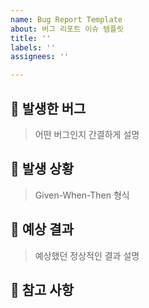 ```yaml
---
name: Bug Report Template
about: 버그 리포트 이슈 템플릿
title: ''
labels: ''
assignees: ''

---
```


## 🤨 발생한 버그

> 어떤 버그인지 간결하게 설명

## 🤔 발생 상황

> Given-When-Then 형식

## 🙏 예상 결과

> 예상했던 정상적인 결과 설명

## 📖 참고 사항
